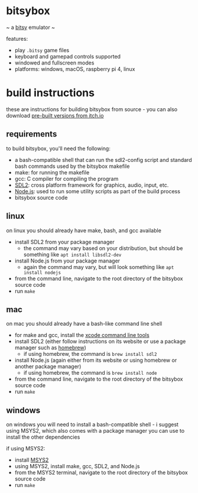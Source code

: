 # bitsybox

~ a [bitsy](https://bitsy.org) emulator ~

features:

- play `.bitsy` game files
- keyboard and gamepad controls supported
- windowed and fullscreen modes
- platforms: windows, macOS, raspberry pi 4, linux

# build instructions

these are instructions for building bitsybox from source - you can also download [pre-built versions from itch.io](https://ledoux.itch.io/bitsybox)

## requirements

to build bitsybox, you'll need the following:

- a bash-compatible shell that can run the sdl2-config script and standard bash commands used by the bitsybox makefile
- make: for running the makefile
- gcc: C compiler for compiling the program
- [SDL2](https://wiki.libsdl.org/SDL2/Installation): cross platform framework for graphics, audio, input, etc.
- [Node.js](https://nodejs.org/): used to run some utility scripts as part of the build process
- bitsybox source code

## linux

on linux you should already have make, bash, and gcc available

- install SDL2 from your package manager
	- the command may vary based on your distribution, but should be something like `apt install libsdl2-dev`
- install Node.js from your package manager
	- again the command may vary, but will look something like `apt install nodejs`
- from the command line, navigate to the root directory of the bitsybox source code
- run `make`

## mac

on mac you should already have a bash-like command line shell

- for make and gcc, install the [xcode command line tools](https://developer.apple.com/xcode/resources/)
- install SDL2 (either follow instructions on its website or use a package manager such as [homebrew](https://brew.sh/))
	- if using homebrew, the command is `brew install sdl2`
- install Node.js (again either from its website or using homebrew or another package manager)
	- if using homebrew, the command is `brew install node`
- from the command line, navigate to the root directory of the bitsybox source code
- run `make`

## windows

on windows you will need to install a bash-compatible shell - i suggest using MSYS2, which also comes with a package manager you can use to install the other dependencies

if using MSYS2:

- install [MSYS2](https://www.msys2.org/)
- using MSYS2, install make, gcc, SDL2, and Node.js
- from the MSYS2 terminal, navigate to the root directory of the bitsybox source code
- run `make`